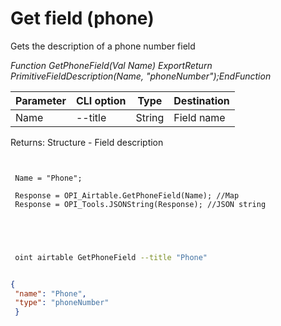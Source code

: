 ﻿---
sidebar_position: 9
---

# Get field (phone)
 Gets the description of a phone number field


*Function GetPhoneField(Val Name) ExportReturn PrimitiveFieldDescription(Name, "phoneNumber");EndFunction*

 | Parameter | CLI option | Type | Destination |
 |-|-|-|-|
 | Name | --title | String | Field name |

 
 Returns: Structure - Field description

```bsl title="Code example"
	
 
 Name = "Phone";
 
 Response = OPI_Airtable.GetPhoneField(Name); //Map
 Response = OPI_Tools.JSONString(Response); //JSON string
 

	
```

```sh title="CLI command example"
 
 oint airtable GetPhoneField --title "Phone"


```


```json title="Result"

{
 "name": "Phone",
 "type": "phoneNumber"
 }

```

